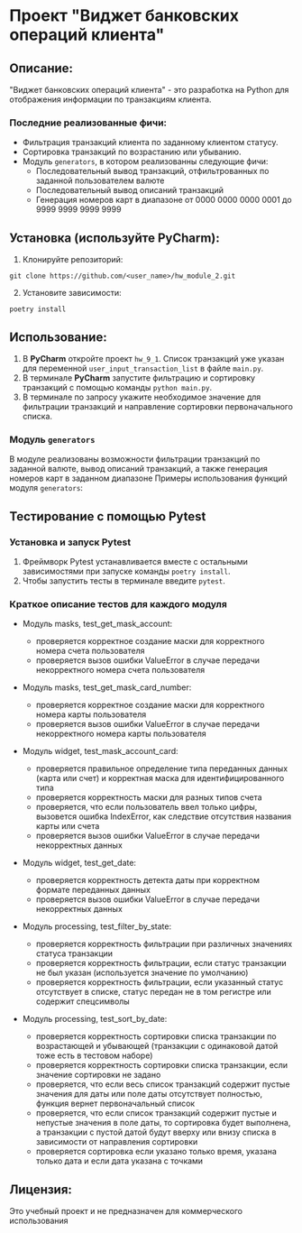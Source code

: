 # Проект "Виджет банковских операций клиента"

## Описание:

"Виджет банковских операций клиента" - это разработка на Python для отображения информации по транзакциям клиента.

### Последние реализованные фичи:

- Фильтрация транзакций клиента по заданному клиентом статусу.
- Сортировка транзакций по возрастанию или убыванию.
- Модуль `generators`, в котором реализованны следующие фичи:
  - Последовательный вывод транзакций, отфильтрованных по заданной пользователем валюте
  - Последовательный вывод описаний транзакций
  - Генерация номеров карт в диапазоне от 0000 0000 0000 0001 до 9999 9999 9999 9999

## Установка (используйте PyCharm):

1. Клонируйте репозиторий:
```
git clone https://github.com/<user_name>/hw_module_2.git
```
2. Установите зависимости:
```
poetry install
```
## Использование:

1. В **PyCharm** откройте проект `hw_9_1`.
Список транзакций уже указан для переменной `user_input_transaction_list` в файле `main.py`.
2. В терминале **PyCharm** запустите фильтрацию и сортировку транзакций с помощью команды `python main.py`.
3. В терминале по запросу укажите необходимое значение для фильтрации транзакций
и направление сортировки первоначального списка.

### Модуль `generators`
В модуле реализованы возможности фильтрации транзакций по заданной валюте, вывод описаний транзакций,
а также генерация номеров карт в заданном диапазоне
Примеры использования функций модуля `generators`:





## Тестирование с помощью Pytest

### Установка и запуск Pytest

1. Фреймворк Pytest устанавливается вместе с остальными зависимостями при запуске команды `poetry install`.
2. Чтобы запустить тесты в терминале введите `pytest`.


### Краткое описание тестов для каждого модуля

- Модуль masks, test_get_mask_account: 
    
    - проверяется корректное создание маски для корректного номера счета пользователя
    - проверяется вызов ошибки ValueError в случае передачи некорректного номера счета пользователя

- Модуль masks, test_get_mask_card_number:

    - проверяется корректное создание маски для корректного номера карты пользователя
    - проверяется вызов ошибки ValueError в случае передачи некорректного номера карты пользователя

- Модуль widget, test_mask_account_card: 

    - проверяется правильное определение типа переданных данных (карта или счет)
  и корректная маска для идентифицированного типа
    - проверяется корректность маски для разных типов счета
    - проверяется, что если пользователь ввел только цифры, вызовется ошибка IndexError,
  как следствие отсутствия названия карты или счета
    - проверяется вызов ошибки ValueError в случае передачи некорректных данных

- Модуль widget, test_get_date:
    
    - проверяется корректность детекта даты при корректном формате переданных данных
    - проверяется вызов ошибки ValueError в случае передачи некорректных данных

- Модуль processing, test_filter_by_state:

    - проверяется корректность фильтрации при различных значениях статуса транзакции
    - проверяется корректность фильтрации, если статус транзакции не был указан (используется значение по умолчанию)
    - проверяется корректность фильтрации, если указанный статус отсутствует в списке,
  статус передан не в том регистре или содержит спецсимволы

- Модуль processing, test_sort_by_date:

    - проверяется корректность сортировки списка транзакции по возрастающей и убывающей
      (транзакции с одинаковой датой тоже есть в тестовом наборе)
    - проверяется корректность сортировки списка транзакции, если значение сортировки не задано
    - проверяется, что если весь список транзакций содержит пустые значения для даты
  или поле даты отсутствует полностью, функция вернет первоначальный список
    - проверяется, что если список транзакций содержит пустые и непустые значения в поле даты,
  то сортировка будет выполнена, а транзакции с пустой датой будут вверху или внизу списка
  в зависимости от направления сортировки
    - проверяется сортировка если указано только время, указана только дата и если дата указана с точками

## Лицензия:

Это учебный проект и не предназначен для коммерческого использования